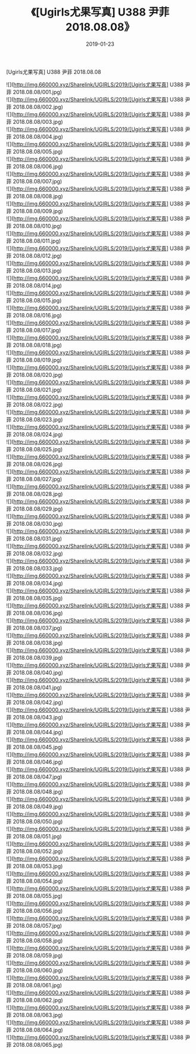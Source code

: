 ﻿---
layout: post
title:  《[Ugirls尤果写真] U388 尹菲 2018.08.08》
date:   2019-01-23
img: http://img.660000.xyz/Sharelink/UGIRLS/2019/[Ugirls尤果写真] U388 尹菲 2018.08.08/000.jpg
categories: [美女, 清纯, 唯美]
---

[Ugirls尤果写真] U388 尹菲 2018.08.08

 ![](http://img.660000.xyz/Sharelink/UGIRLS/2019/[Ugirls尤果写真] U388 尹菲 2018.08.08/001.jpg) <br>![](http://img.660000.xyz/Sharelink/UGIRLS/2019/[Ugirls尤果写真] U388 尹菲 2018.08.08/002.jpg) <br>![](http://img.660000.xyz/Sharelink/UGIRLS/2019/[Ugirls尤果写真] U388 尹菲 2018.08.08/003.jpg) <br>![](http://img.660000.xyz/Sharelink/UGIRLS/2019/[Ugirls尤果写真] U388 尹菲 2018.08.08/004.jpg) <br>![](http://img.660000.xyz/Sharelink/UGIRLS/2019/[Ugirls尤果写真] U388 尹菲 2018.08.08/005.jpg) <br>![](http://img.660000.xyz/Sharelink/UGIRLS/2019/[Ugirls尤果写真] U388 尹菲 2018.08.08/006.jpg) <br>![](http://img.660000.xyz/Sharelink/UGIRLS/2019/[Ugirls尤果写真] U388 尹菲 2018.08.08/007.jpg) <br>![](http://img.660000.xyz/Sharelink/UGIRLS/2019/[Ugirls尤果写真] U388 尹菲 2018.08.08/008.jpg) <br>![](http://img.660000.xyz/Sharelink/UGIRLS/2019/[Ugirls尤果写真] U388 尹菲 2018.08.08/009.jpg) <br>![](http://img.660000.xyz/Sharelink/UGIRLS/2019/[Ugirls尤果写真] U388 尹菲 2018.08.08/010.jpg) <br>![](http://img.660000.xyz/Sharelink/UGIRLS/2019/[Ugirls尤果写真] U388 尹菲 2018.08.08/011.jpg) <br>![](http://img.660000.xyz/Sharelink/UGIRLS/2019/[Ugirls尤果写真] U388 尹菲 2018.08.08/012.jpg) <br>![](http://img.660000.xyz/Sharelink/UGIRLS/2019/[Ugirls尤果写真] U388 尹菲 2018.08.08/013.jpg) <br>![](http://img.660000.xyz/Sharelink/UGIRLS/2019/[Ugirls尤果写真] U388 尹菲 2018.08.08/014.jpg) <br>![](http://img.660000.xyz/Sharelink/UGIRLS/2019/[Ugirls尤果写真] U388 尹菲 2018.08.08/015.jpg) <br>![](http://img.660000.xyz/Sharelink/UGIRLS/2019/[Ugirls尤果写真] U388 尹菲 2018.08.08/016.jpg) <br>![](http://img.660000.xyz/Sharelink/UGIRLS/2019/[Ugirls尤果写真] U388 尹菲 2018.08.08/017.jpg) <br>![](http://img.660000.xyz/Sharelink/UGIRLS/2019/[Ugirls尤果写真] U388 尹菲 2018.08.08/018.jpg) <br>![](http://img.660000.xyz/Sharelink/UGIRLS/2019/[Ugirls尤果写真] U388 尹菲 2018.08.08/019.jpg) <br>![](http://img.660000.xyz/Sharelink/UGIRLS/2019/[Ugirls尤果写真] U388 尹菲 2018.08.08/020.jpg) <br>![](http://img.660000.xyz/Sharelink/UGIRLS/2019/[Ugirls尤果写真] U388 尹菲 2018.08.08/021.jpg) <br>![](http://img.660000.xyz/Sharelink/UGIRLS/2019/[Ugirls尤果写真] U388 尹菲 2018.08.08/022.jpg) <br>![](http://img.660000.xyz/Sharelink/UGIRLS/2019/[Ugirls尤果写真] U388 尹菲 2018.08.08/023.jpg) <br>![](http://img.660000.xyz/Sharelink/UGIRLS/2019/[Ugirls尤果写真] U388 尹菲 2018.08.08/024.jpg) <br>![](http://img.660000.xyz/Sharelink/UGIRLS/2019/[Ugirls尤果写真] U388 尹菲 2018.08.08/025.jpg) <br>![](http://img.660000.xyz/Sharelink/UGIRLS/2019/[Ugirls尤果写真] U388 尹菲 2018.08.08/026.jpg) <br>![](http://img.660000.xyz/Sharelink/UGIRLS/2019/[Ugirls尤果写真] U388 尹菲 2018.08.08/027.jpg) <br>![](http://img.660000.xyz/Sharelink/UGIRLS/2019/[Ugirls尤果写真] U388 尹菲 2018.08.08/028.jpg) <br>![](http://img.660000.xyz/Sharelink/UGIRLS/2019/[Ugirls尤果写真] U388 尹菲 2018.08.08/029.jpg) <br>![](http://img.660000.xyz/Sharelink/UGIRLS/2019/[Ugirls尤果写真] U388 尹菲 2018.08.08/030.jpg) <br>![](http://img.660000.xyz/Sharelink/UGIRLS/2019/[Ugirls尤果写真] U388 尹菲 2018.08.08/031.jpg) <br>![](http://img.660000.xyz/Sharelink/UGIRLS/2019/[Ugirls尤果写真] U388 尹菲 2018.08.08/032.jpg) <br>![](http://img.660000.xyz/Sharelink/UGIRLS/2019/[Ugirls尤果写真] U388 尹菲 2018.08.08/033.jpg) <br>![](http://img.660000.xyz/Sharelink/UGIRLS/2019/[Ugirls尤果写真] U388 尹菲 2018.08.08/034.jpg) <br>![](http://img.660000.xyz/Sharelink/UGIRLS/2019/[Ugirls尤果写真] U388 尹菲 2018.08.08/035.jpg) <br>![](http://img.660000.xyz/Sharelink/UGIRLS/2019/[Ugirls尤果写真] U388 尹菲 2018.08.08/036.jpg) <br>![](http://img.660000.xyz/Sharelink/UGIRLS/2019/[Ugirls尤果写真] U388 尹菲 2018.08.08/037.jpg) <br>![](http://img.660000.xyz/Sharelink/UGIRLS/2019/[Ugirls尤果写真] U388 尹菲 2018.08.08/038.jpg) <br>![](http://img.660000.xyz/Sharelink/UGIRLS/2019/[Ugirls尤果写真] U388 尹菲 2018.08.08/039.jpg) <br>![](http://img.660000.xyz/Sharelink/UGIRLS/2019/[Ugirls尤果写真] U388 尹菲 2018.08.08/040.jpg) <br>![](http://img.660000.xyz/Sharelink/UGIRLS/2019/[Ugirls尤果写真] U388 尹菲 2018.08.08/041.jpg) <br>![](http://img.660000.xyz/Sharelink/UGIRLS/2019/[Ugirls尤果写真] U388 尹菲 2018.08.08/042.jpg) <br>![](http://img.660000.xyz/Sharelink/UGIRLS/2019/[Ugirls尤果写真] U388 尹菲 2018.08.08/043.jpg) <br>![](http://img.660000.xyz/Sharelink/UGIRLS/2019/[Ugirls尤果写真] U388 尹菲 2018.08.08/044.jpg) <br>![](http://img.660000.xyz/Sharelink/UGIRLS/2019/[Ugirls尤果写真] U388 尹菲 2018.08.08/045.jpg) <br>![](http://img.660000.xyz/Sharelink/UGIRLS/2019/[Ugirls尤果写真] U388 尹菲 2018.08.08/046.jpg) <br>![](http://img.660000.xyz/Sharelink/UGIRLS/2019/[Ugirls尤果写真] U388 尹菲 2018.08.08/047.jpg) <br>![](http://img.660000.xyz/Sharelink/UGIRLS/2019/[Ugirls尤果写真] U388 尹菲 2018.08.08/048.jpg) <br>![](http://img.660000.xyz/Sharelink/UGIRLS/2019/[Ugirls尤果写真] U388 尹菲 2018.08.08/049.jpg) <br>![](http://img.660000.xyz/Sharelink/UGIRLS/2019/[Ugirls尤果写真] U388 尹菲 2018.08.08/050.jpg) <br>![](http://img.660000.xyz/Sharelink/UGIRLS/2019/[Ugirls尤果写真] U388 尹菲 2018.08.08/051.jpg) <br>![](http://img.660000.xyz/Sharelink/UGIRLS/2019/[Ugirls尤果写真] U388 尹菲 2018.08.08/052.jpg) <br>![](http://img.660000.xyz/Sharelink/UGIRLS/2019/[Ugirls尤果写真] U388 尹菲 2018.08.08/053.jpg) <br>![](http://img.660000.xyz/Sharelink/UGIRLS/2019/[Ugirls尤果写真] U388 尹菲 2018.08.08/054.jpg) <br>![](http://img.660000.xyz/Sharelink/UGIRLS/2019/[Ugirls尤果写真] U388 尹菲 2018.08.08/055.jpg) <br>![](http://img.660000.xyz/Sharelink/UGIRLS/2019/[Ugirls尤果写真] U388 尹菲 2018.08.08/056.jpg) <br>![](http://img.660000.xyz/Sharelink/UGIRLS/2019/[Ugirls尤果写真] U388 尹菲 2018.08.08/057.jpg) <br>![](http://img.660000.xyz/Sharelink/UGIRLS/2019/[Ugirls尤果写真] U388 尹菲 2018.08.08/058.jpg) <br>![](http://img.660000.xyz/Sharelink/UGIRLS/2019/[Ugirls尤果写真] U388 尹菲 2018.08.08/059.jpg) <br>![](http://img.660000.xyz/Sharelink/UGIRLS/2019/[Ugirls尤果写真] U388 尹菲 2018.08.08/060.jpg) <br>![](http://img.660000.xyz/Sharelink/UGIRLS/2019/[Ugirls尤果写真] U388 尹菲 2018.08.08/061.jpg) <br>![](http://img.660000.xyz/Sharelink/UGIRLS/2019/[Ugirls尤果写真] U388 尹菲 2018.08.08/062.jpg) <br>![](http://img.660000.xyz/Sharelink/UGIRLS/2019/[Ugirls尤果写真] U388 尹菲 2018.08.08/063.jpg) <br>![](http://img.660000.xyz/Sharelink/UGIRLS/2019/[Ugirls尤果写真] U388 尹菲 2018.08.08/064.jpg) <br>![](http://img.660000.xyz/Sharelink/UGIRLS/2019/[Ugirls尤果写真] U388 尹菲 2018.08.08/065.jpg) <br>